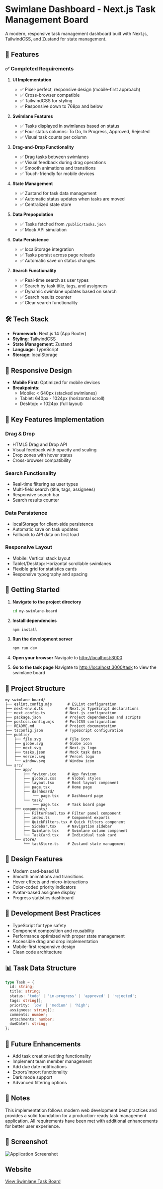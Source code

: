 # Swimlane Dashboard - Next.js Task Management Board

A modern, responsive task management dashboard built with Next.js, TailwindCSS, and Zustand for state management.

## 🚀 Features

### ✅ Completed Requirements

1. **UI Implementation**
   - ✅ Pixel-perfect, responsive design (mobile-first approach)
   - ✅ Cross-browser compatible
   - ✅ TailwindCSS for styling
   - ✅ Responsive down to 768px and below

2. **Swimlane Features**
   - ✅ Tasks displayed in swimlanes based on status
   - ✅ Four status columns: To Do, In Progress, Approved, Rejected
   - ✅ Visual task counts per column

3. **Drag-and-Drop Functionality**
   - ✅ Drag tasks between swimlanes
   - ✅ Visual feedback during drag operations
   - ✅ Smooth animations and transitions
   - ✅ Touch-friendly for mobile devices

4. **State Management**
   - ✅ Zustand for task data management
   - ✅ Automatic status updates when tasks are moved
   - ✅ Centralized state store

5. **Data Prepopulation**
   - ✅ Tasks fetched from `/public/tasks.json`
   - ✅ Mock API simulation

6. **Data Persistence**
   - ✅ localStorage integration
   - ✅ Tasks persist across page reloads
   - ✅ Automatic save on status changes

7. **Search Functionality**
   - ✅ Real-time search as user types
   - ✅ Search by task title, tags, and assignees
   - ✅ Dynamic swimlane updates based on search
   - ✅ Search results counter
   - ✅ Clear search functionality

## 🛠 Tech Stack

- **Framework**: Next.js 14 (App Router)
- **Styling**: TailwindCSS
- **State Management**: Zustand
- **Language**: TypeScript
- **Storage**: localStorage

## 📱 Responsive Design

- **Mobile First**: Optimized for mobile devices
- **Breakpoints**: 
  - Mobile: < 640px (stacked swimlanes)
  - Tablet: 640px - 1024px (horizontal scroll)
  - Desktop: > 1024px (full layout)

## 🎯 Key Features Implementation

### Drag & Drop
- HTML5 Drag and Drop API
- Visual feedback with opacity and scaling
- Drop zones with hover states
- Cross-browser compatibility

### Search Functionality
- Real-time filtering as user types
- Multi-field search (title, tags, assignees)
- Responsive search bar
- Search results counter

### Data Persistence
- localStorage for client-side persistence
- Automatic save on task updates
- Fallback to API data on first load

### Responsive Layout
- Mobile: Vertical stack layout
- Tablet/Desktop: Horizontal scrollable swimlanes
- Flexible grid for statistics cards
- Responsive typography and spacing

## 🚀 Getting Started

1. **Navigate to the project directory**
   ```bash
   cd my-swimlane-board
   ```

2. **Install dependencies**
   ```bash
   npm install
   ```

3. **Run the development server**
   ```bash
   npm run dev
   ```

4. **Open your browser**
   Navigate to [http://localhost:3000](http://localhost:3000)

5. **Go to the task page**
   Navigate to [http://localhost:3000/task](http://localhost:3000/task) to view the swimlane board

## 📁 Project Structure

```
my-swimlane-board/
├── eslint.config.mjs       # ESLint configuration
├── next-env.d.ts          # Next.js TypeScript declarations
├── next.config.ts         # Next.js configuration
├── package.json           # Project dependencies and scripts
├── postcss.config.mjs     # PostCSS configuration
├── README.md              # Project documentation
├── tsconfig.json          # TypeScript configuration
├── public/
│   ├── file.svg           # File icon
│   ├── globe.svg          # Globe icon
│   ├── next.svg           # Next.js logo
│   ├── tasks.json         # Mock task data
│   ├── vercel.svg         # Vercel logo
│   └── window.svg         # Window icon
└── src/
    ├── app/
    │   ├── favicon.ico     # App favicon
    │   ├── globals.css     # Global styles
    │   ├── layout.tsx      # Root layout component
    │   ├── page.tsx        # Home page
    │   ├── dashboard/
    │   │   └── page.tsx    # Dashboard page
    │   └── task/
    │       └── page.tsx    # Task board page
    ├── components/
    │   ├── FilterPanel.tsx # Filter panel component
    │   ├── index.ts        # Component exports
    │   ├── QuickFilters.tsx # Quick filters component
    │   ├── Sidebar.tsx     # Navigation sidebar
    │   ├── Swimlane.tsx    # Swimlane column component
    │   └── TaskCard.tsx    # Individual task card
    └── store/
        └── taskStore.ts    # Zustand state management
```

## 🎨 Design Features

- Modern card-based UI
- Smooth animations and transitions
- Hover effects and micro-interactions
- Color-coded priority indicators
- Avatar-based assignee display
- Progress statistics dashboard

## 🔧 Development Best Practices

- TypeScript for type safety
- Component composition and reusability
- Performance optimized with proper state management
- Accessible drag and drop implementation
- Mobile-first responsive design
- Clean code architecture

## 📊 Task Data Structure

```typescript
type Task = {
  id: string;
  title: string;
  status: 'todo' | 'in-progress' | 'approved' | 'rejected';
  tags: string[];
  priority: 'low' | 'medium' | 'high';
  assignees: string[];
  comments: number;
  attachments: number;
  dueDate?: string;
};
```

## 🌟 Future Enhancements

- Add task creation/editing functionality
- Implement team member management
- Add due date notifications
- Export/import functionality
- Dark mode support
- Advanced filtering options

## 📝 Notes

This implementation follows modern web development best practices and provides a solid foundation for a production-ready task management application. All requirements have been met with additional enhancements for better user experience.

## 📸 Screenshot

![Application Screenshot](image.png)

## Website
<a href="https://my-swimlane-board-git-deploye-sandaruwan2000s-projects.vercel.app/task" target="_blank">
  View Swimlane Task Board
</a>
